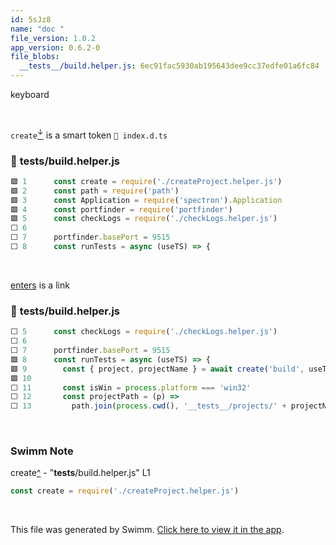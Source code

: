 ```yaml
---
id: 5sJz8
name: "doc "
file_version: 1.0.2
app_version: 0.6.2-0
file_blobs:
  __tests__/build.helper.js: 6ec91fac5930ab195643dee9cc37edfe01a6fc84
---
```


keyboard

<br/>

`create`[<sup id="Z1YKiIJ">↓</sup>](#f-Z1YKiIJ) is a smart token `📄 index.d.ts`
<!-- NOTE-swimm-snippet: the lines below link your snippet to Swimm -->
### 📄 __tests__/build.helper.js
```javascript
🟩 1      const create = require('./createProject.helper.js')
🟩 2      const path = require('path')
🟩 3      const Application = require('spectron').Application
🟩 4      const portfinder = require('portfinder')
🟩 5      const checkLogs = require('./checkLogs.helper.js')
⬜ 6      
⬜ 7      portfinder.basePort = 9515
⬜ 8      const runTests = async (useTS) => {
```

<br/>

[enters](enters.eQTwO.sw.md) is a link
<!-- NOTE-swimm-snippet: the lines below link your snippet to Swimm -->
### 📄 __tests__/build.helper.js
```javascript
⬜ 5      const checkLogs = require('./checkLogs.helper.js')
⬜ 6      
⬜ 7      portfinder.basePort = 9515
🟩 8      const runTests = async (useTS) => {
🟩 9        const { project, projectName } = await create('build', useTS)
🟩 10     
⬜ 11       const isWin = process.platform === 'win32'
⬜ 12       const projectPath = (p) =>
⬜ 13         path.join(process.cwd(), '__tests__/projects/' + projectName, p)
```

<br/>

<!-- THIS IS AN AUTOGENERATED SECTION. DO NOT EDIT THIS SECTION DIRECTLY -->
### Swimm Note

<span id="f-Z1YKiIJ">create</span>[^](#Z1YKiIJ) - "__tests__/build.helper.js" L1
```javascript
const create = require('./createProject.helper.js')
```

<br/>

This file was generated by Swimm. [Click here to view it in the app](http://localhost:5000/#/repos/Z2l0aHViJTNBJTNBdnVlLWNsaS1wbHVnaW4tZWxlY3Ryb24tYnVpbGRlciUzQSUzQWVkZW5oZXJtZWxpbg==/docs/5sJz8).